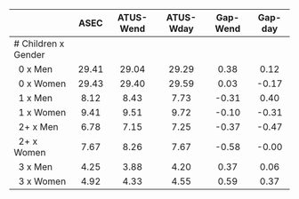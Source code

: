 
|                      |         ASEC |    ATUS-Wend |    ATUS-Wday |     Gap-Wend |      Gap-day |
| -------------------- | :----------: | :----------: | :----------: | :----------: | :----------: |
| # Children x Gender  |              |              |              |              |              |
| &nbsp;&nbsp;0 x Men  |        29.41 |        29.04 |        29.29 |         0.38 |         0.12 |
| &nbsp;&nbsp;0 x Women |        29.43 |        29.40 |        29.59 |         0.03 |        -0.17 |
| &nbsp;&nbsp;1 x Men  |         8.12 |         8.43 |         7.73 |        -0.31 |         0.40 |
| &nbsp;&nbsp;1 x Women |         9.41 |         9.51 |         9.72 |        -0.10 |        -0.31 |
| &nbsp;&nbsp;2+ x Men |         6.78 |         7.15 |         7.25 |        -0.37 |        -0.47 |
| &nbsp;&nbsp;2+ x Women |         7.67 |         8.26 |         7.67 |        -0.58 |        -0.00 |
| &nbsp;&nbsp;3 x Men  |         4.25 |         3.88 |         4.20 |         0.37 |         0.06 |
| &nbsp;&nbsp;3 x Women |         4.92 |         4.33 |         4.55 |         0.59 |         0.37 |

